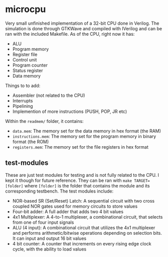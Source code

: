 # microcpu
Very small unfinished implementation of a 32-bit CPU done in Verilog. The simulation is done through GTKWave and compiled with IVerilog and can be ran with the included Makefile. As of the CPU, right now it has:

- ALU 
- Program memory 
- Register file 
- Control unit 
- Program counter
- Status register
- Data memory

Things to to add:

- Assembler (not related to the CPU)
- Interrupts
- Pipelining
- Implemention of more instructions (PUSH, POP, JR etc)

Within the `readmem/` folder, it contains:

- `data.mem`: The memory set for the data memory in hex format (the RAM)
- `instructions.mem`: The memory set for the program memory in binary format (the ROM)
- `registers.mem`: The memory set for the file registers in hex format

## test-modules
These are just test modules for testing and is not fully related to the CPU. I kept it though for future reference. They can be ran with `make TARGET=[folder]` where `[folder]` is the folder that contains the module and its corresponding testbench. The test modules include:

- NOR-based SR (Set/Reset) Latch: A sequential circuit with two cross coupled NOR gates used for memory circuits to store values
- Four-bit adder: A full adder that adds two 4 bit values
- 4x1 Multiplexer: A 4-to-1 multiplexer, a combinational circuit, that selects from one of four input signals
- ALU (4 input): A combinational circuit that utilizes the 4x1 multiplexer and performs arithmetic/bitwise operations depending on selection bits. It can input and output 16 bit values
- 4 bit counter: A counter that increments on every rising edge clock cycle, with the ability to load values